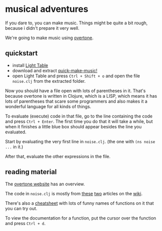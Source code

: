 # musical adventures

If you dare to, you can make music. Things might be quite a bit rough,
because i didn't prepare it very well.

We're going to make music using [overtone](https://overtone.github.io).

## quickstart

* install [Light Table](http://lighttable.com)
* download and extract [quick-make-music!](https://github.com/heyLu/templates/archive/quick-make-music!.zip)
* open Light Table and press `Ctrl + Shift + o` and open the file
    `noise.clj` from the extracted folder.

Now you should have a file open with lots of parentheses in it. That's
because overtone is written in Clojure, which is a LISP, which means it
has lots of parentheses that scare some programmers and also makes it
a wonderful language for all kinds of things.

To evaluate (execute) code in that file, go to the line containing the
code and press `Ctrl + Enter`. The first time you do that it will take a
while, but when it finishes a little blue box should appear besides the
line you evaluated.

Start by evaluating the very first line in `noise.clj`. (the one with
`(ns noise ...` in it.)

After that, evaluate the other expressions in the file.

## reading material

The [overtone website](https://overtone.github.io) has an overview.

The code in `noise.clj` is mostly from [these][beats] [two][chords]
articles on the [wiki][wiki].

There's also a [cheatsheet][] with lots of funny names of functions on
it that you can try out.

To view the documentation for a function, put the cursor over the function
and press `Ctrl + d`.

[beats]: https://github.com/overtone/overtone/wiki/Live-coding
[chords]: https://github.com/overtone/overtone/wiki/Chords-and-scales
[wiki]: https://github.com/overtone/overtone/wiki
[cheatsheet]: https://github.com/overtone/overtone/raw/master/docs/cheatsheet/overtone-cheat-sheet.pdf
